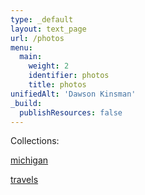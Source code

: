 ```yaml
---
type: _default
layout: text_page
url: /photos
menu:
  main:
    weight: 2
    identifier: photos
    title: photos
unifiedAlt: 'Dawson Kinsman'
_build:
  publishResources: false
---
```


Collections:

<u>[michigan](/photos/michigan)</u> 

<u>[travels](/photos/travels)</u>